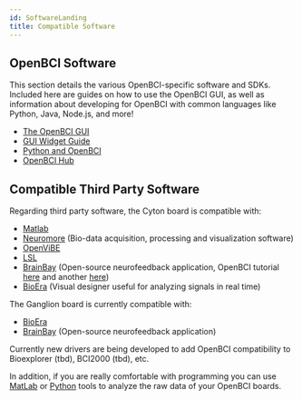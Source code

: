 ```yaml
---
id: SoftwareLanding
title: Compatible Software
---
```


## OpenBCI Software

This section details the various OpenBCI-specific software and SDKs. Included here are guides on how to use the OpenBCI GUI, as well as information about developing for OpenBCI with common languages like Python, Java, Node.js, and more!

 * [The OpenBCI GUI](06Software/01-OpenBCISoftware/01-OpenBCI_GUI.md)
 * [GUI Widget Guide](06Software/01-OpenBCISoftware/02_GUI_Widget_Guide.md)
 * [Python and OpenBCI](06Software/01-OpenBCISoftware/05-OpenBCI_Python.md)
 * [OpenBCI Hub](06Software/01-OpenBCISoftware/07-OpenBCI_Hub.md)

## Compatible Third Party Software

Regarding third party software, the Cyton board is compatible with:

 * [Matlab](06Software/02-CompatibleThirdPartySoftware/01-Matlab.md)
 * [Neuromore](06Software/02-CompatibleThirdPartySoftware/02-Neuromore.md) (Bio-data acquisition, processing and visualization software)
 * [OpenViBE](06Software/02-CompatibleThirdPartySoftware/03-OpenViBE.md)
 * [LSL](06Software/02-CompatibleThirdPartySoftware/04-LSL.md)
 * [BrainBay](06Software/02-CompatibleThirdPartySoftware/05-BrainBay.md) (Open-source neurofeedback application, OpenBCI tutorial [here](https://sites.google.com/site/biofeedbackpages/brainbay-openbci) and another [here](http://www.autodidacts.io/use-openbci-with-brainbay-on-ubuntu-linux-and-wine/))
 * [BioEra](06Software/02-CompatibleThirdPartySoftware/06-BioEra.md) (Visual designer useful for analyzing signals in real time)

 The Ganglion board is currently compatible with:

 * [BioEra](http://www.proatech.com/be/manual.html#_Toc477624700)
 * [BrainBay](http://www.shifz.org/brainbay/) (Open-source neurofeedback application)

 Currently new drivers are being developed to add OpenBCI compatibility to Bioexplorer (tbd), BCI2000 (tbd), etc.

 In addition, if you are really comfortable with programming you can use [MatLab](06Software/02-CompatibleThirdPartySoftware/01-Matlab.md) or [Python](06Software/01-OpenBCISoftware/05-OpenBCI_Python.md) tools to analyze the raw data of your OpenBCI boards.
